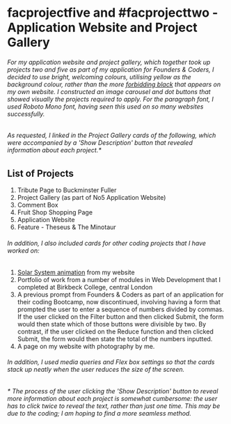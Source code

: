 # facprojectfive and #facprojecttwo - Application Website and Project Gallery
###### For my application website and project gallery, which together took up projects two and five as part of my application for Founders & Coders, I decided to use bright, welcoming colours, utilising yellow as the background colour, rather than the more [forbidding black](http://www.dominicsimpson.co.uk) that appears on my own website. I constructed an image carousel and dot buttons that showed visually the projects required to apply. For the paragraph font, I used Roboto Mono font, having seen this used on so many websites successfully. 
###### As requested, I linked in the Project Gallery cards of the following, which were accompanied by a 'Show Description' button that revealed information about each project.*
## List of Projects
1. Tribute Page to Buckminster Fuller
2. Project Gallery (as part of No5 Application Website)
3. Comment Box
4. Fruit Shop Shopping Page
5. Application Website
6. Feature - Theseus & The Minotaur
###### In addition, I also included cards for other coding projects that I have worked on:
1. [Solar System animation](http://www.dominicsimpson.co.uk/animation.html) from my website
2. Portfolio of work from a number of modules in Web Development that I completed at Birkbeck College, central London
3. A previous prompt from Founders & Coders as part of an application for their coding Bootcamp, now discontinued, involving having a form that prompted the user to enter a sequence of numbers divided by commas. If the user clicked on the Filter button and then clicked Submit, the form would then state which of those buttons were divisible by two. By contrast, if the user clicked on the Reduce function and then clicked Submit, the form would then state the total of the numbers inputted.
4. A page on my website with photography by me.

###### In addition, I used media queries and Flex box settings so that the cards stack up neatly when the user reduces the size of the screen.

###### * The process of the user clicking the 'Show Description' button to reveal more information about each project is somewhat cumbersome: the user has to click twice to reveal the text, rather than just one time. This may be due to the coding; I am hoping to find a more seamless method. 
